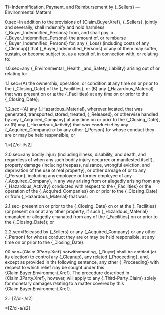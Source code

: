 Ti=Indemnification, Payment, and Reimbursement by {_Sellers} — Environmental Matters

0.sec=In addition to the provisions of {Claim.Buyer.Xref}, {_Sellers}, jointly and severally, shall indemnify and hold harmless {_Buyer_Indemnified_Persons} from, and shall pay to {_Buyer_Indemnified_Persons} the amount of, or reimburse {_Buyer_Indemnified_Persons} for, any {_Loss} (including costs of any {_Cleanup}) that {_Buyer_Indemnified_Persons} or any of them may suffer, sustain, or become subject to, as a result of, in connection with, or relating to:

1.0.sec=any {_Environmental,_Health,_and_Safety_Liability} arising out of or relating to:

1.1.sec=(A) the ownership, operation, or condition at any time on or prior to the {_Closing_Date} of the {_Facilities}, or (B) any {_Hazardous_Material} that was present on or at the {_Facilities} at any time on or prior to the {_Closing_Date};

1.2.sec=(A) any {_Hazardous_Material}, wherever located, that was generated, transported, stored, treated, {_Released}, or otherwise handled by any {_Acquired_Company} at any time on or prior to the {_Closing_Date}, or (B) any {_Hazardous_Activity} that was conducted by any {_Acquired_Company} or by any other {_Person} for whose conduct they are or may be held responsible; or

1.=[Z/ol-i/s2]

2.0.sec=any bodily injury (including illness, disability, and death, and regardless of when any such bodily injury occurred or manifested itself), property damage (including trespass, nuisance, wrongful eviction, and deprivation of the use of real property), or other damage of or to any {_Person}, including any employee or former employee of any {_Acquired_Company}, in any way arising from or allegedly arising from any {_Hazardous_Activity} conducted with respect to the {_Facilities} or the operation of the {_Acquired_Companies} on or prior to the {_Closing_Date} or from {_Hazardous_Material} that was:

2.1.sec=present on or prior to the {_Closing_Date} on or at the {_Facilities} (or present on or at any other property, if such {_Hazardous_Material} emanated or allegedly emanated from any of the {_Facilities} on or prior to the {_Closing_Date}); or

2.2.sec=Released by {_Sellers} or any {_Acquired_Company} or any other {_Person} for whose conduct they are or may be held responsible, at any time on or prior to the {_Closing_Date}.

00.sec={Claim.3Party.Xref} notwithstanding, {_Buyer} shall be entitled (at its election) to control any {_Cleanup}, any related {_Proceeding}, and, except as provided in the following sentence, any other {_Proceeding} with respect to which relief may be sought under this {Claim.Buyer.Environment.Xref}.  The procedure described in {Claim.3Party.Xref}, however, will apply to any {_Third-Party_Claim} solely for monetary damages relating to a matter covered by this {Claim.Buyer.Environment.Xref}.

2.=[Z/ol-i/s2]

=[Z/ol-a/s2]

